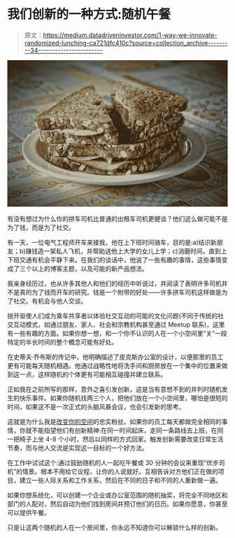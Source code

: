 # 我们创新的一种方式:随机午餐

> 原文：<https://medium.datadriveninvestor.com/1-way-we-innovate-randomized-lunching-ca721dfc410c?source=collection_archive---------34----------------------->

![](img/bdd47ce4e3ec8f7b0c1f155259c77f72.png)

有没有想过为什么你的拼车司机比普通的出租车司机更健谈？他们这么做可能不是为了钱，而是为了社交。

有一天，一位电气工程师开车来接我，他在上下班时间骑车，目的是:a)结识新朋友；b)赚钱造一架私人飞机，并帮助送他上大学的女儿上学；c)消磨时间，直到上下班交通有机会平静下来。在我们的谈话中，他说了一些有趣的事情，这些事情变成了三个以上的博客主题，以及可能的新产品想法。

我亲身经历过，也从许多其他人和他们的经历中听说过，并阅读了表明许多司机并不是真的为了钱而开车的研究。钱是一个附带的好处——许多拼车司机这样做是为了社交。有机会与他人交谈。

抛开驱使人们成为乘车共享者以体验社交互动的可能的文化问题(不同于传统的社交互动模式，如通过朋友、家人、社会和宗教机构甚至通过 Meetup 联系)，这里有一些有趣的方面。如果你想一想，和一个你不认识的人在一个小空间里“关”一段特定的半长时间的整个概念可能有好处。

在史蒂夫·乔布斯的传记中，他明确描述了皮克斯办公室的设计，以便那里的员工更有可能每天随机相遇。他通过战略性地将洗手间和厨房放在一个集中的位置来做到这一点，这样随机的个体更有可能相互碰撞并建立联系。

正如我在之前所写的那样，意外之喜引发创新，这是当有意想不到的并列时随机发生的快乐事件。如果你随机找两三个人，把他们放在一个小空间里，哪怕是很短的时间，如果这不是一次正式的头脑风暴会议，也会引发新的思考。

这就是为什么我是[改变你的空间](https://chriswritesthings.com/2018/05/27/need-innovation-change-your-space/)的忠实粉丝。如果你的员工每天都做完全相同的事情，你就不能指望他们有创新精神:在同一时间起床，走同一条路线去上班，在同一把椅子上坐 4-8 个小时，然后以同样的方式回家。触发创新需要改变日常生活节奏，而与他人交流是实现这一目标的一个好方法。

在工作中试试这个:通过鼓励随机的人一起吃午餐或 30 分钟的会议来重现“优步司机”的情景。根本不用给它议程，让你的人说就好。互相告诉对方他们正在做的项目，建立一些人际关系和工作关系，然后在不同的日子和不同的人重新做一遍。

如果你想系统化，可以创建一个企业或办公室范围的随机抽奖，将完全不同地区和部门的人配对，然后自动为他们找到房间并预订他们的日历。如果你愿意，你甚至可以提供午餐。

只是让这两个随机的人在一个房间里，你永远不知道你可以解锁什么样的创新。